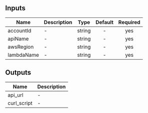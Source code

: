 ## Inputs

| Name | Description | Type | Default | Required |
|------|-------------|:----:|:-----:|:-----:|
| accountId | - | string | - | yes |
| apiName | - | string | - | yes |
| awsRegion | - | string | - | yes |
| lambdaName | - | string | - | yes |

## Outputs

| Name | Description |
|------|-------------|
| api_url | - |
| curl_script | - |

